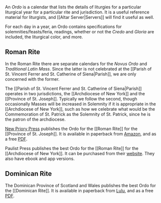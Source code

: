 An _Ordo_ is a calendar that lists the details of liturgies for a particular liturgical year for a particular rite and jurisdiction. It is a useful reference material for liturgists, and [[Altar Server|Servers]] will find it useful as well.

For each day in a year, an Ordo contains specifications for solemnities/feasts/feria, readings, whether or not the _Credo_ and _Gloria_ are included, the liturgical color, and more.

## Roman Rite
In the Roman Rite there are separate calendars for the _Novus Ordo_ and _Traditional Latin Mass_. Since the latter is not celebrated at the [[Parish of St. Vincent Ferrer and St. Catherine of Siena|Parish]], we are only concerned with the former.

The [[Parish of St. Vincent Ferrer and St. Catherine of Siena|Parish]] operates in two jurisdictions, the [[Archdiocese of New York]] and the [[Province of St. Joseph]]. Typically we follow the second, though occasionally Masses will be increased in Solemnity if it is appropriate in the [[Archdiocese of New York]], such as how we celebrate what would be the Commemoration of St. Patrick as the Solemnity of St. Patrick, since he is the patron of the archdiocese.

[New Priory Press](https://www.newpriorypress.com/) publishes the Ordo for the [[Roman Rite]] for the [[Province of St. Joseph]]. It is available in paperback from [Amazon](https://www.amazon.com/gp/product/B0CLRP21L8), and as a free [PDF](https://mcusercontent.com/2271ff0f3f1a978a40fdd92c5/files/eac0a7c2-4b83-1845-f5d0-6a3a03b1cc4b/Ordo24_Combined.pdf).

Paulist Press publishes the best Ordo for the [[Roman Rite]] for the [[Archdiocese of New York]]. It can be purchased from their [website](https://www.paulistpress.com/Default.aspx). They also have ebook and app versions.

## Dominican Rite
The Dominican Province of Scotland and Wales publishes the best Ordo for the [[Dominican Rite]]. It is available in paperback from [Lulu](https://www.lulu.com/shop/gregory-pearson-op/ordo-2024/paperback/product-gjn7vwy.html?page=1&pageSize=4), and as a free [PDF](https://www.english.op.org/news-and-events/ordo-liturgical-calendar/).